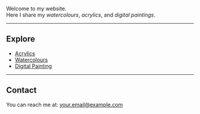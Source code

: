 

Welcome to my website.  
Here I share my *watercolours*, *acrylics*, and *digital paintings*.

---

## Explore

- [Acrylics](acrylics.md)
- [Watercolours](watercolours.md)
- [Digital Painting](digital.md)

---

## Contact

You can reach me at: [your.email@example.com](mailto:your.email@example.com)
